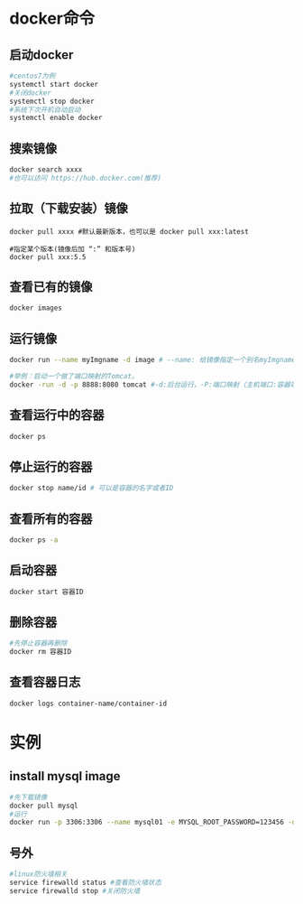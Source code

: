 # docker命令

## 启动docker

```sh
#centos7为例
systemctl start docker
#关闭docker
systemctl stop docker
#系统下次开机自动启动
systemctl enable docker
```

## 搜索镜像

```sh
docker search xxxx
#也可以访问 https://hub.docker.com(推荐)
```

## 拉取（下载安装）镜像

```shell
docker pull xxxx #默认最新版本，也可以是 docker pull xxx:latest

#指定某个版本(镜像后加 “:” 和版本号)
docker pull xxx:5.5
```

## 查看已有的镜像

```sh
docker images
```

## 运行镜像

```sh
docker run --name myImgname -d image # --name: 给镜像指定一个别名myImgname(可不指定); -d:代表后台运行，image代表要运行的镜像名,如果是对个版本的镜像，需要指定镜像版本image:x.x 否则默认最新版本

#举例：启动一个做了端口映射的Tomcat。
docker -run -d -p 8888:8080 tomcat #-d:后台运行，-P:端口映射（主机端口:容器端口）

```

## 查看运行中的容器

```sh
docker ps
```

## 停止运行的容器

```sh
docker stop name/id # 可以是容器的名字或者ID
```

## 查看所有的容器

```sh
docker ps -a
```

## 启动容器

```sh
docker start 容器ID
```

## 删除容器

```sh
#先停止容器再删除
docker rm 容器ID
```

## 查看容器日志

```sh
docker logs container-name/container-id
```

# 实例

## install mysql image

```sh
#先下载镜像 
docker pull mysql
#运行
docker run -p 3306:3306 --name mysql01 -e MYSQL_ROOT_PASSWORD=123456 -d mysql
```

## 号外

```sh
#linux防火墙相关
service firewalld status #查看防火墙状态
service firewalld stop #关闭防火墙
```

